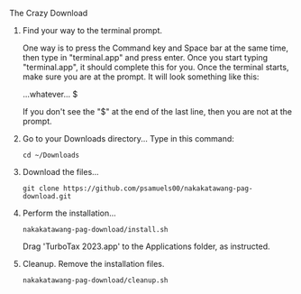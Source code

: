 The Crazy Download

1. Find your way to the terminal prompt.

   One way is to press the Command key and Space bar at the same time, then type in "terminal.app" and press enter.
   Once you start typing "terminal.app", it should complete this for you.  Once the terminal starts, make sure you
   are at the prompt.  It will look something like this:

   ...whatever... $

   If you don't see the "$" at the end of the last line, then you are not at the prompt.

2. Go to your Downloads directory... Type in this command:

       cd ~/Downloads

3. Download the files...

       git clone https://github.com/psamuels00/nakakatawang-pag-download.git

4. Perform the installation...

       nakakatawang-pag-download/install.sh

   Drag 'TurboTax 2023.app' to the Applications folder, as instructed.

5. Cleanup.  Remove the installation files.

       nakakatawang-pag-download/cleanup.sh

